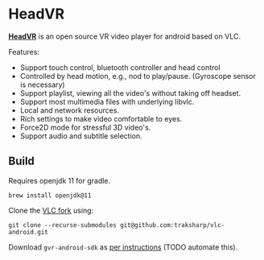 # HeadVR

**[HeadVR](https://github.com/traksharp/HeadVR)** is an open source VR video player
for android based on VLC.

Features:
- Support touch control, bluetooth controller and head control
- Controlled by head motion, e.g., nod to play/pause. (Gyroscope sensor is
necessary)
- Support playlist, viewing all the video's without taking off headset.
- Support most multimedia files with underlying libvlc.
- Local and network resources.
- Rich settings to make video comfortable to eyes.
- Force2D mode for stressful 3D video's.
- Support audio and subtitle selection.

## Build

Requires openjdk 11 for gradle.

```shell
brew install openjdk@11
```

Clone the [VLC fork](https://github.com/traksharp/vlc-android) using:

```shell
git clone --recurse-submodules git@github.com:traksharp/vlc-android.git
```

Download `gvr-android-sdk` as [per instructions](./gvr-android-sdk/README.md) (TODO automate this).
